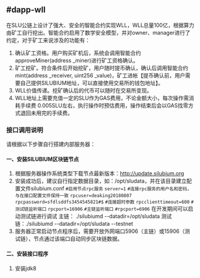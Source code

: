 ## #dapp-wll ##

在SLU公链上设计了强大、安全的智能合约实现WLL，WLL总量100亿，根据算力由矿工自行挖出。智能合约启用了数学安全模型，并对owner、manager进行了约定，对于矿工来说涉及的功能有：
1. 确认矿工资格。用户购买矿机后，系统会调用智能合约approveMiner(address _miner)进行矿工资格确认。
2. 矿工挖矿。符合条件后开始挖矿，用户随时提币确认，确认后调用智能合约mint(address _receiver, uint256 _value)，矿工进帐【提币确认前，用户需要自己提供SILUBIUM地址，可以直接使用交易所的钱包地址】。
3. WLL价值传递。挖矿确认后的代币可以随时在交易所变现。
4. WLL地址上需要充值一定的SLU作为GAS费用，不论金额大小，每次操作需消耗手续费 0.005SLU左右，执行操作时预估费用，操作结束后会以GAS找零方式退回未用完的手续费。

### 接口调用说明 ###

请根据以下步骤自行搭建内部服务器：

#### 一、安装SILUBIUM区块链节点 ####
1. 根据服务器操作系统类型下载节点最新版本：http://update.silubium.org
2. 安装成功后，建议自行指定数据目录，如：/opt/sludata，并在该目录建立配置文件silubium.conf
` #启用节点rpc服务 `
`server=1`
`#连接rpc服务的用户名和密码，与在接口配置文件保持一致`
`rpcuser=deaking20180807`
`rpcpassword=sfdlsddfs3454545821#$`
`#连接超时参数`
`rpcclienttimeout=600`
`#测试链监听端口`
`rpcport=16906`
`#主链监听端口`
`#rpcport=6906`
在开发期间可以启动测试链进行调试
主链： ./silubiumd --datadir=/opt/sludata
测试链：./silubiumd --datadir=/opt/sludata --testnet
3. 服务器正常启动节点程序后，需要开放外网端口5906（主链）或15906（测试链），节点通过该端口自动同步区块链数据。

#### 二、安装接口程序 ####
1. 安装jdk8
